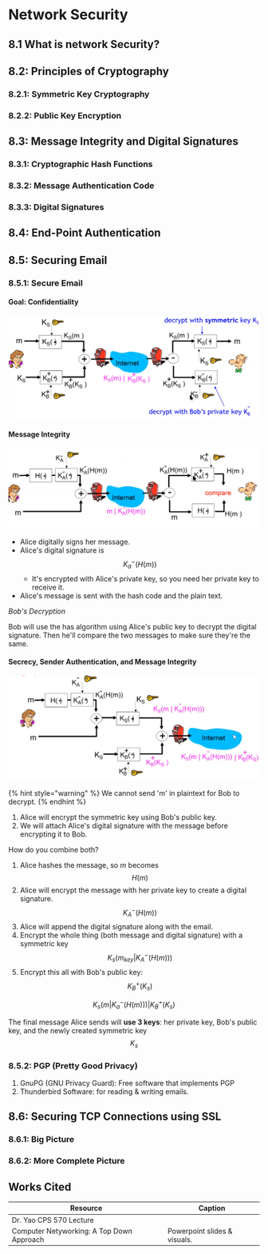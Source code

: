 # Network Security

## 8.1 What is network Security?

## 8.2: Principles of Cryptography

### 8.2.1: Symmetric Key Cryptography

### 8.2.2: Public Key Encryption

## 8.3: Message Integrity and Digital Signatures

### 8.3.1: Cryptographic Hash Functions

### 8.3.2: Message Authentication Code

### 8.3.3: Digital Signatures

## 8.4: End-Point Authentication

## 8.5: Securing Email

### 8.5.1: Secure Email

#### Goal: Confidentiality

![](<../../../.gitbook/assets/image (376).png>)

#### Message Integrity

![](<../../../.gitbook/assets/image (377).png>)

* Alice digitally signs her message.
* Alice's digital signature is $$K_a^-(H(m))$$
  * It's encrypted with Alice's private key, so you need her private key to receive it.
* Alice's message is sent with the hash code and the plain text.

_Bob's Decryption_

Bob will use the has algorithm using Alice's public key to decrypt the digital signature. Then he'll compare the two messages to make sure they're the same.

#### Secrecy, Sender Authentication, and Message Integrity

![](<../../../.gitbook/assets/image (378).png>)

{% hint style="warning" %}
We cannot send 'm' in plaintext for Bob to decrypt.
{% endhint %}

1. Alice will encrypt the symmetric key using Bob's public key.
2. We will attach Alice's digital signature with the message before encrypting it to Bob.

How do you combine both?

1. Alice hashes the message, so _m_ becomes $$H(m)$$
2. Alice will encrypt the message with her private key to create a digital signature. $$K_A^-(H(m))$$
3. Alice will append the digital signature along with the email.
4. Encrypt the whole thing (both message and digital signature) with a symmetric key $$K_s(m_{key} | K_A^-(H(m)))$$
5. Encrypt this all with Bob's public key: $$K_B^+(K_s)$$

$$
K_s(m | K_a^-(H(m))) | K_B^+(K_s)
$$

The final message Alice sends will **use 3 keys**: her private key, Bob's public key, and the newly created symmetric key $$K_s$$

### 8.5.2: PGP (Pretty Good Privacy)

1. GnuPG (GNU Privacy Guard): Free software that implements PGP
2. Thunderbird Software: for reading & writing emails.

## 8.6: Securing TCP Connections using SSL

### 8.6.1: Big Picture

### 8.6.2: More Complete Picture

## Works Cited

| Resource                                  | Caption                      |
| ----------------------------------------- | ---------------------------- |
| Dr. Yao CPS 570 Lecture                   |                              |
| Computer Netyworking: A Top Down Approach | Powerpoint slides & visuals. |
